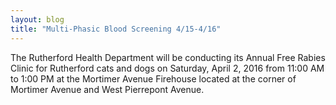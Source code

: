 ```yaml
---
layout: blog
title: "Multi-Phasic Blood Screening 4/15-4/16"
---
```


The Rutherford Health Department will be conducting its Annual Free Rabies Clinic for Rutherford cats and dogs on Saturday, April 2, 2016 from 11:00 AM to 1:00 PM at the Mortimer Avenue Firehouse located at the corner of Mortimer Avenue and West Pierrepont Avenue.

